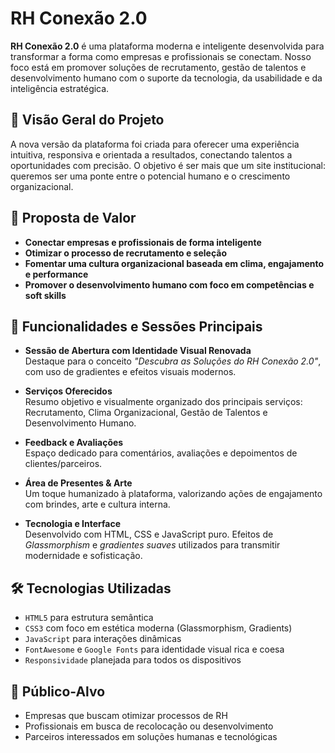 # RH Conexão 2.0

**RH Conexão 2.0** é uma plataforma moderna e inteligente desenvolvida para transformar a forma como empresas e profissionais se conectam. Nosso foco está em promover soluções de recrutamento, gestão de talentos e desenvolvimento humano com o suporte da tecnologia, da usabilidade e da inteligência estratégica.

## 🚀 Visão Geral do Projeto

A nova versão da plataforma foi criada para oferecer uma experiência intuitiva, responsiva e orientada a resultados, conectando talentos a oportunidades com precisão. O objetivo é ser mais que um site institucional: queremos ser uma ponte entre o potencial humano e o crescimento organizacional.

## 🧠 Proposta de Valor

- **Conectar empresas e profissionais de forma inteligente**
- **Otimizar o processo de recrutamento e seleção**
- **Fomentar uma cultura organizacional baseada em clima, engajamento e performance**
- **Promover o desenvolvimento humano com foco em competências e soft skills**

## 🎯 Funcionalidades e Sessões Principais

- **Sessão de Abertura com Identidade Visual Renovada**  
  Destaque para o conceito *"Descubra as Soluções do RH Conexão 2.0"*, com uso de gradientes e efeitos visuais modernos.

- **Serviços Oferecidos**  
  Resumo objetivo e visualmente organizado dos principais serviços: Recrutamento, Clima Organizacional, Gestão de Talentos e Desenvolvimento Humano.

- **Feedback e Avaliações**  
  Espaço dedicado para comentários, avaliações e depoimentos de clientes/parceiros.

- **Área de Presentes & Arte**  
  Um toque humanizado à plataforma, valorizando ações de engajamento com brindes, arte e cultura interna.

- **Tecnologia e Interface**  
  Desenvolvido com HTML, CSS e JavaScript puro. Efeitos de *Glassmorphism* e *gradientes suaves* utilizados para transmitir modernidade e sofisticação.

## 🛠️ Tecnologias Utilizadas

- `HTML5` para estrutura semântica
- `CSS3` com foco em estética moderna (Glassmorphism, Gradients)
- `JavaScript` para interações dinâmicas
- `FontAwesome` e `Google Fonts` para identidade visual rica e coesa
- `Responsividade` planejada para todos os dispositivos

## 🎯 Público-Alvo

- Empresas que buscam otimizar processos de RH
- Profissionais em busca de recolocação ou desenvolvimento
- Parceiros interessados em soluções humanas e tecnológicas

